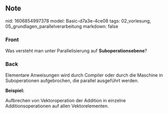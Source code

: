 ## Note
nid: 1606854997378
model: Basic-d7a3e-4ce08
tags: 02_vorlesung, 05_grundlagen_parallelverarbeitung
markdown: false

### Front
<p>Was versteht man unter Parallelisierung auf
<b>Suboperationsebene</b>?

### Back
<p><span>Elementare Anweisungen wird durch Compiler oder durch die
Maschine in Suboperationen aufgebrochen, die parallel ausgeführt
werden.</span>
<p><b>Beispiel:</b>
<p><span>Aufbrechen von Vektoroperation der Addition in einzelne
Additionsoperationen auf allen Vektorelementen.</span>
